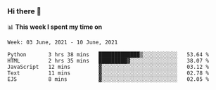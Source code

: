 ### Hi there 👋

📊 __This week I spent my time on__
<!--START_SECTION:waka-->
```text
Week: 03 June, 2021 - 10 June, 2021

Python       3 hrs 38 mins   █████████████▒░░░░░░░░░░░   53.64 % 
HTML         2 hrs 35 mins   █████████▓░░░░░░░░░░░░░░░   38.07 % 
JavaScript   12 mins         ▓░░░░░░░░░░░░░░░░░░░░░░░░   03.12 % 
Text         11 mins         ▓░░░░░░░░░░░░░░░░░░░░░░░░   02.78 % 
EJS          8 mins          ▓░░░░░░░░░░░░░░░░░░░░░░░░   02.05 % 
```
<!--END_SECTION:waka-->
<!--
**SREEHARI-M-S/SREEHARI-M-S** is a ✨ _special_ ✨ repository because its `README.md` (this file) appears on your GitHub profile.

Here are some ideas to get you started:

- 🔭 I’m currently working on ...
- 🌱 I’m currently learning ...
- 👯 I’m looking to collaborate on ...
- 🤔 I’m looking for help with ...
- 💬 Ask me about ...
- 📫 How to reach me: ...
- 😄 Pronouns: ...
- ⚡ Fun fact: ...
-->
